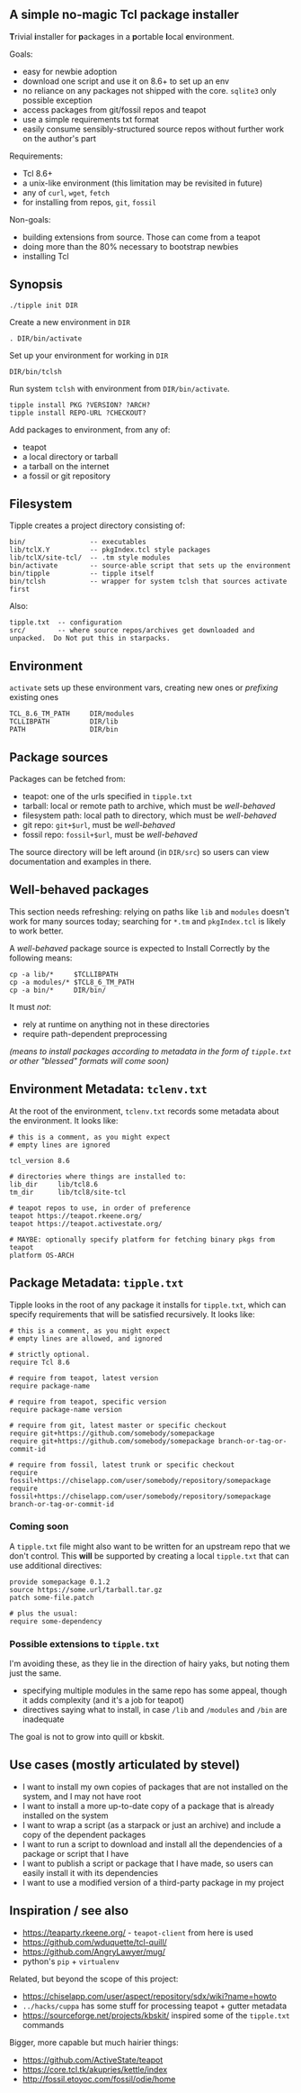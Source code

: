 ## A simple no-magic Tcl package installer

**T**rivial **i**nstaller for **p**ackages in a **p**ortable **l**ocal **e**nvironment.

Goals:

 * easy for newbie adoption
  * download one script and use it on 8.6+ to set up an env
  * no reliance on any packages not shipped with the core.  `sqlite3` only possible exception
 * access packages from git/fossil repos and teapot
 * use a simple requirements txt format
 * easily consume sensibly-structured source repos without further work on the author's part

Requirements:

 * Tcl 8.6+
 * a unix-like environment (this limitation may be revisited in future)
 * any of `curl`, `wget`, `fetch`
 * for installing from repos, `git`, `fossil`

Non-goals:

 * building extensions from source.  Those can come from a teapot
 * doing more than the 80% necessary to bootstrap newbies
 * installing Tcl


## Synopsis

    ./tipple init DIR

Create a new environment in `DIR`

    . DIR/bin/activate

Set up your environment for working in `DIR`

    DIR/bin/tclsh

Run system `tclsh` with environment from `DIR/bin/activate`.

    tipple install PKG ?VERSION? ?ARCH?
    tipple install REPO-URL ?CHECKOUT?

Add packages to environment, from any of:

 * teapot
 * a local directory or tarball
 * a tarball on the internet
 * a fossil or git repository


## Filesystem

Tipple creates a project directory consisting of:

    bin/                -- executables
    lib/tclX.Y          -- pkgIndex.tcl style packages
    lib/tclX/site-tcl/  -- .tm style modules
    bin/activate        -- source-able script that sets up the environment
    bin/tipple          -- tipple itself
    bin/tclsh           -- wrapper for system tclsh that sources activate first

Also:

    tipple.txt  -- configuration
    src/        -- where source repos/archives get downloaded and unpacked.  Do Not put this in starpacks.


## Environment

`activate` sets up these environment vars, creating new ones or *prefixing* existing ones

    TCL_8.6_TM_PATH     DIR/modules
    TCLLIBPATH          DIR/lib
    PATH                DIR/bin


## Package sources

Packages can be fetched from:

 * teapot:  one of the urls specified in `tipple.txt`
 * tarball:  local or remote path to archive, which must be *well-behaved*
 * filesystem path:  local path to directory, which must be *well-behaved*
 * git repo:  `git+$url`, must be *well-behaved*
 * fossil repo:  `fossil+$url`, must be *well-behaved*

The source directory will be left around (in `DIR/src`) so users can view documentation and examples in there.


## Well-behaved packages

This section needs refreshing:  relying on paths like `lib` and `modules` doesn't work for many sources today; searching for `*.tm` and `pkgIndex.tcl` is likely to work better.

A *well-behaved* package source is expected to Install Correctly by the following means:

    cp -a lib/*     $TCLLIBPATH
    cp -a modules/* $TCL8_6_TM_PATH
    cp -a bin/*     DIR/bin/

It must *not*:

 * rely at runtime on anything not in these directories
 * require path-dependent preprocessing

*(means to install packages according to metadata in the form of `tipple.txt` or other "blessed" formats will come soon)*


## Environment Metadata:  `tclenv.txt`

At the root of the environment, `tclenv.txt` records some metadata about the environment.  It looks like:

    # this is a comment, as you might expect
    # empty lines are ignored
    
    tcl_version 8.6
    
    # directories where things are installed to:
    lib_dir     lib/tcl8.6
    tm_dir      lib/tcl8/site-tcl
    
    # teapot repos to use, in order of preference
    teapot https://teapot.rkeene.org/
    teapot https://teapot.activestate.org/
    
    # MAYBE: optionally specify platform for fetching binary pkgs from teapot
    platform OS-ARCH


## Package Metadata: `tipple.txt`

Tipple looks in the root of any package it installs for `tipple.txt`, which can specify requirements that will be satisfied recursively.  It looks like:

    # this is a comment, as you might expect
    # empty lines are allowed, and ignored
    
    # strictly optional.
    require Tcl 8.6
    
    # require from teapot, latest version
    require package-name
    
    # require from teapot, specific version
    require package-name version
    
    # require from git, latest master or specific checkout
    require git+https://github.com/somebody/somepackage
    require git+https://github.com/somebody/somepackage branch-or-tag-or-commit-id
    
    # require from fossil, latest trunk or specific checkout
    require fossil+https://chiselapp.com/user/somebody/repository/somepackage
    require fossil+https://chiselapp.com/user/somebody/repository/somepackage branch-or-tag-or-commit-id


### Coming soon

A `tipple.txt` file might also want to be written for an upstream repo that we don't control.  This **will** be supported by creating a local `tipple.txt` that can use additional directives:

    provide somepackage 0.1.2
    source https://some.url/tarball.tar.gz
    patch some-file.patch
    
    # plus the usual:
    require some-dependency


### Possible extensions to `tipple.txt`

I'm avoiding these, as they lie in the direction of hairy yaks, but noting them just the same.

 * specifying multiple modules in the same repo has some appeal, though it adds complexity (and it's a job for teapot)
 * directives saying what to install, in case `/lib` and `/modules` and `/bin` are inadequate

The goal is not to grow into quill or kbskit.


## Use cases (mostly articulated by stevel)

 * I want to install my own copies of packages that are not installed on the system, and I may not have root
 * I want to install a more up-to-date copy of a package that is already installed on the system
 * I want to wrap a script (as a starpack or just an archive) and include a copy of the dependent packages
 * I want to run a script to download and install all the dependencies of a package or script that I have
 * I want to publish a script or package that I have made, so users can easily install it with its dependencies
 * I want to use a modified version of a third-party package in my project


## Inspiration / see also

 * <https://teaparty.rkeene.org/> - `teapot-client` from here is used
 * <https://github.com/wduquette/tcl-quill/>
 * <https://github.com/AngryLawyer/mug/>
 * python's `pip` + `virtualenv`

Related, but beyond the scope of this project:

 * <https://chiselapp.com/user/aspect/repository/sdx/wiki?name=howto>
 * `../hacks/cuppa` has some stuff for processing teapot + gutter metadata
 * <https://sourceforge.net/projects/kbskit/> inspired some of the `tipple.txt` commands

Bigger, more capable but much hairier things:

 * <https://github.com/ActiveState/teapot>
 * <https://core.tcl.tk/akupries/kettle/index>
 * <http://fossil.etoyoc.com/fossil/odie/home>
